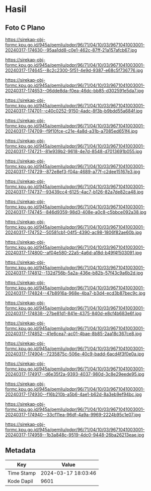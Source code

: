 # Hasil

## Foto C Plano

https://sirekap-obj-formc.kpu.go.id/945a/pemilu/pdpr/96/71/04/10/03/9671041003001-20240317-174630--95aa1dd8-c0e1-462c-87ff-21a157afcb67.jpg

https://sirekap-obj-formc.kpu.go.id/945a/pemilu/pdpr/96/71/04/10/03/9671041003001-20240317-174645--8c2c2300-5f51-4e9d-9387-e68c5f736776.jpg

https://sirekap-obj-formc.kpu.go.id/945a/pemilu/pdpr/96/71/04/10/03/9671041003001-20240317-174653--06dde8da-f0ea-46dc-bb85-d302591e5da7.jpg

https://sirekap-obj-formc.kpu.go.id/945a/pemilu/pdpr/96/71/04/10/03/9671041003001-20240317-174701--c40c0252-9150-4adc-8f3b-b9bdd55a684f.jpg

https://sirekap-obj-formc.kpu.go.id/945a/pemilu/pdpr/96/71/04/10/03/9671041003001-20240317-174709--f9f10fce-c21e-4a8d-a31b-a7085ed651f4.jpg

https://sirekap-obj-formc.kpu.go.id/945a/pemilu/pdpr/96/71/04/10/03/9671041003001-20240317-174721--81e939b2-9618-4e7d-8548-d7013691b055.jpg

https://sirekap-obj-formc.kpu.go.id/945a/pemilu/pdpr/96/71/04/10/03/9671041003001-20240317-174729--872e8ef3-f04a-4689-a77f-c2dee15167e3.jpg

https://sirekap-obj-formc.kpu.go.id/945a/pemilu/pdpr/96/71/04/10/03/9671041003001-20240317-174737--93439cc4-6125-4ac7-b126-82a7de82ca48.jpg

https://sirekap-obj-formc.kpu.go.id/945a/pemilu/pdpr/96/71/04/10/03/9671041003001-20240317-174745--846d9359-98d3-408e-a0c8-c5bbce092a38.jpg

https://sirekap-obj-formc.kpu.go.id/945a/pemilu/pdpr/96/71/04/10/03/9671041003001-20240317-174752--50581cb1-04f5-4390-ac98-1806f82ae60b.jpg

https://sirekap-obj-formc.kpu.go.id/945a/pemilu/pdpr/96/71/04/10/03/9671041003001-20240317-174800--af04e580-22a5-4a6d-a18d-b49f4f503091.jpg

https://sirekap-obj-formc.kpu.go.id/945a/pemilu/pdpr/96/71/04/10/03/9671041003001-20240317-174812--132d756b-5a2a-436e-b82b-57f43c9a6b2d.jpg

https://sirekap-obj-formc.kpu.go.id/945a/pemilu/pdpr/96/71/04/10/03/9671041003001-20240317-174824--47b8916a-968e-4ba7-b3d4-ecd3b87bec9c.jpg

https://sirekap-obj-formc.kpu.go.id/945a/pemilu/pdpr/96/71/04/10/03/9671041003001-20240317-174838--27be81d1-841e-4375-840d-e8cf4b683e6f.jpg

https://sirekap-obj-formc.kpu.go.id/945a/pemilu/pdpr/96/71/04/10/03/9671041003001-20240317-174852--41e6cea7-ac01-4bae-8b85-2aa18c367ce8.jpg

https://sirekap-obj-formc.kpu.go.id/945a/pemilu/pdpr/96/71/04/10/03/9671041003001-20240317-174904--7235875c-506e-40c9-badd-6acd4f3f0e0a.jpg

https://sirekap-obj-formc.kpu.go.id/945a/pemilu/pdpr/96/71/04/10/03/9671041003001-20240317-174917--d6e35f2a-9393-4037-980d-3c8e29eede95.jpg

https://sirekap-obj-formc.kpu.go.id/945a/pemilu/pdpr/96/71/04/10/03/9671041003001-20240317-174930--f16b210b-a5b6-4ae1-b62d-8a3eb9ef94bc.jpg

https://sirekap-obj-formc.kpu.go.id/945a/pemilu/pdpr/96/71/04/10/03/9671041003001-20240317-174940--33cf11ea-96df-4a9a-9969-2224b95c1e07.jpg

https://sirekap-obj-formc.kpu.go.id/945a/pemilu/pdpr/96/71/04/10/03/9671041003001-20240317-174959--1b3a848c-9519-4dc0-9448-26ba26213eae.jpg


## Metadata

| Key        | Value               |
| ---------- | ------------------- |
| Time Stamp | 2024-03-17 18:03:46 |
| Kode Dapil | 9601                |



